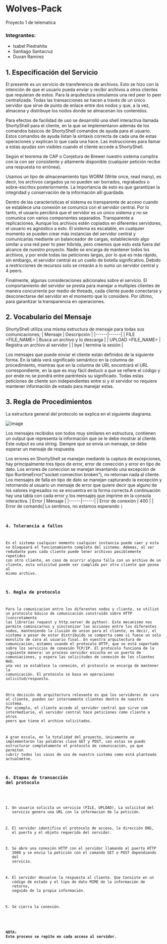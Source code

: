 # Wolves-Pack
Proyecto 1 de telematica

### Integrantes:

- Isabel Piedrahita
- Santiago Santacruz
- Duvan Ramirez


## 1. Especificación del Servicio

El presente es un servicio de transferencia de archivos. Esto se hizo con la intención de que el usuario pueda enviar y recibir archivos a otros clientes que requieran de estos. Para la arquitectura simulamos una red peer to peer centralizada. Todas las transacciones se hacen a través de un único servidor que sirve de punto de enlace entre dos nodos y que, a la vez, almacena y distribuye los nodos donde se almacenan los contenidos.


Para efectos de facilidad de uso se desarrolló una shell interactiva llamada ShortyShell para el cliente, en la que se implementaron además de los comandos básicos de ShortyShell comandos de ayuda para el usuario. Estos comandos de ayuda listan la sintaxis correcta de cada una de estas operaciones y explican lo que cada una hace. Las instrucciones para llamar a estas ayudas son visibles cuando el cliente accede a ShortyShell.

Según el teorema de CAP o Conjetura de Brewer nuestro sistema cumplira con la con ser consistente y altamente disponible (cualquier petición recibe una respuesta no errónea). 

Usamos un tipo de almacenamiento tipo WORM (Write once, read many), es decir, los archivos cargados ya no pueden ser borrados, regrabados o sobre-escritos posteriormente. La importancia de esto es que garantizan la integridad y conservación de la información allí guardada. 

Dentro de las caracteristicas el sistema es transparente de acceso cuando se establece una conexión se comunica con el servidor central. Por lo tanto, el usuario percibirá que el servidor es un único sistema y no se comunica con varios componentes separados. Transparente a replicaciones, Aunque los archivos estén copiados en diferentes servidores, el usuario es agnóstico a esto. El sistema es escalable, en cualquier momento se pueden crear más instancias del servidor central y comunicarlas mediante un balanceador de cargas, estableciendo algo similar a una red peer to peer híbrida, pero creemos que esto está fuera del alcance de nuestro proyecto. Nadie se encarga de mantener todos los archivos, y por ende todas las peticiones largas, por lo que es más rápido, sin embargo, el servidor central es un cuello de botella significativo. Debido a restricciones de recursos solo se crearán a lo sumo un servidor central y 4 peers.

Finalmente, algunas consideraciones adicionales sobre el servicio. El comportamiento del servidor se presta para manejar a multiples clientes de manera concurrente por medio de threads, cada cliente puede conectarse y desconectarse del servidor en el momento que lo considere. Por último, para garantizar la transparencia en operaciones. 


## 2. Vocabulario del Mensaje

ShortyShell utiliza una misma estructura de mensaje para todas sus comunicaciones;
| Mensaje | Descripción   |
|------|------|
| FILE <FILE_NAME> | Busca un archivo y lo descarga  |
| UPLOAD <FILE_NAME> | Registra un archivo al servidor |
| bye | termina la sesión |

Los mensajes que puede enviar el cliente están definidos de la siguiente forma. En la tabla verá significado semántico en la columna de procedimiento, mientras que en la columna de URL encontrará el URL correspondiente, en la que es muy fácil deducir a que se refiere el código y por ende no se pondrá entre paréntesis su significado. Todas estas peticiones de cliente son independientes entre si y el servidor no requiere mantener información de estado para manejar estas.

## 3. Regla de Procedimientos

La estructura general del protocolo se explica en el siguiente diagrama.

![image](https://user-images.githubusercontent.com/46933082/135185469-d63c906d-2ae8-45c0-a871-14734f7a3a77.png)




Los mensajes recibidos son todos muy similares en estructura, contienen un output que representa la información que se le debe mostrar al cliente. Este output es una string. Siempre que se envía un mensaje, se debe esperar un mensaje de respuesta.

Los errores en ShortyShell se manejan mediante la captura de excepciones, hay principalmente tres tipos de error, error de conección y error en tipo de dato. Los errores de coneccion se manejan levantando una excepción de tipo RuntimeError("socket connection broken"), no retornan nada al cliente. Los mensajes de falla en tipo de dato se manejan capturando la excepción y retornando al usuario un mensaje de error que quiere decir que alguno de los valores ingresados no se encuentra en la forma correcta.A continuación hay una tabla con cada error y los mensajes que imprime en la consola interactiva.
| Error | Mensaje   |
|------|------|
| Error de conexión | 400  |
| Error de comando| Lo sentimos, no estamos esperando <code>|

### 4. Tolerancia a fallos

En el sistema cualquier momento cualquier instancia puede caer y esta no bloqueará el funcionamiento completo del sistema. Ademas, al ser redudante pues cada cliente puede tener archivos posiblemente repetidos con otro cliente, en caso de ocurrir alguna falla con un archivo de un cliente, esta solicitud puede ser cumplida por otro cliente que posea al mismo archivo.

### 5. Regla de protocolo

Para la comunicacion entre los diferentes nodos y cliente, se utilizó un protocolo básico de comunicación construido sobre HTTP (concretamente las librerías request y http.server de python). Este mecanismo nos permite cominicarnos y sincronizar las acciones entre los diferentes nodos, manteniendo la ilusión de union para el cliente, es decir, el sistema a pesar de estar distribuido se comporta como si fuese un solo monolito de cara al usuario final. En nuestra arquitectura de comunicacion, estamos usando el protocolo HTTP, que se está soportado sobre los servicios de conexión TCP/IP. El protocolo funciona de la siguiente manera: un proceso servidor escucha en un puerto de comuniaciones, y espera las solicitudes de conexión de los clientes Web. una vez se establece la conexión, el protocolo se encarga de mantener la comunicación. El protocolo se basa en operaciones solicitud/respuesta. 
  
Otra decisión de arquitectura relevante es que los servidores de cara al cliente, pueden ser internamente clientes dentro de nuestro sistema. Por ejemplo, el cliente accede al servidor central que sirve com intermediario, el servidor central hace peticiones como cliente a otros peers que tiene el archivo solicitados.
  
A gran escala, en la totalidad del proyecto, únicamente se implementaron las palabras clave GET y POST, con estas se puedo estructurar completamente el protocolo de comunicación, ya que permiten cubrir todos los casos de uso de nuestro sistema como está planteado actualmetne.

### 6. Etapas de transacción del protocolo

  1. Un usuario solicita un servicio (FILE, UPLOAD). La solicitud del servicio genera una URL con la informacion de la petición.
  
  2. El servidor identifica el protocolo de acceso, la dirección DNS, el puerto y el objeto requerido del servidor.
  
  3. Se abre una conexión HTTP con el servidor llamando al puerto HTTP 3000 y se envia la petición con el comando GET o POST dependiendo del servicio.
  
  4. El servidor devuelve la respuesta al cliente. Que Consiste en un código de estado y el tipo de dato MIME de la información de retorno, seguido de la propia información.
  
  5. Se cierra la conexión. 

 #### NOTA: Este proceso se repite en cada acceso al servidor.
